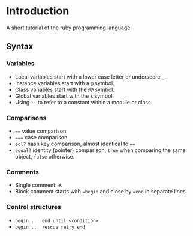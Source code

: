 # Introduction

A short tutorial of the ruby programming language.

## Syntax 

### Variables

- Local variables start with a lower case letter or underscore `_`.
- Instance variables start with a `@` symbol. 
- Class variables start with the `@@` symbol. 
- Global variables start with the `$` symbol. 
- Using `::` to refer to a constant within a module or class.

### Comparisons

- `==` value comparison
- `===` case comparison
- `eql?` hash key comparison, almost identical to `==`
- `equal?` identity (pointer) comparison, `true` when comparing the same object, `false` otherwise.

### Comments

- Single comment: `#`. 
- Block comment starts with `=begin` and close by `=end` in separate lines. 

### Control structures

- `begin ... end until <condition>`
- `begin ... rescue retry end`
